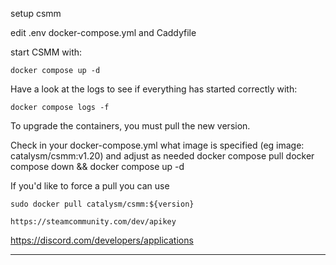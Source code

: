 setup csmm
	
	
	
edit .env docker-compose.yml and Caddyfile

start CSMM with: 
	
	docker compose up -d
	
Have a look at the logs to see if everything has started correctly with:
	
	docker compose logs -f
	

To upgrade the containers, you must pull the new version.

Check in your docker-compose.yml what image is specified (eg image: catalysm/csmm:v1.20) and adjust as needed
	docker compose pull
	docker compose down && docker compose up -d
	
If you'd like to force a pull you can use

	sudo docker pull catalysm/csmm:${version}
	
	https://steamcommunity.com/dev/apikey
https://discord.com/developers/applications


-----------------------------------------------------------------------
